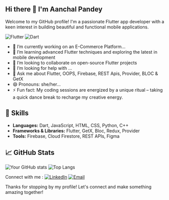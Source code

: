 ## Hi there 👋 I'm Aanchal Pandey

<!--
**AanchalPandey783/AanchalPandey783** is a ✨ _special_ ✨ repository because its `README.md` (this file) appears on your GitHub profile.

Here are some ideas to get you started:
-->

Welcome to my GitHub profile! I'm a passionate Flutter app developer with a keen interest in building beautiful and functional mobile applications.

![Flutter](https://img.shields.io/badge/Flutter-02569B?style=for-the-badge&logo=flutter&logoColor=white)
![Dart](https://img.shields.io/badge/Dart-0175C2?style=for-the-badge&logo=dart&logoColor=white)

- 🔭 I’m currently working on an E-Commerce Platform...
- 🌱 I’m learning advanced Flutter techniques and exploring the latest in mobile development
- 👯  I’m looking to collaborate on open-source Flutter projects
- 🤔 I’m looking for help with ...
- 💬 Ask me about Flutter, OOPS, Firebase, REST Apis, Provider, BLOC & GetX
- 😄 Pronouns: she/her...
- ⚡ Fun fact: My coding sessions are energized by a unique ritual – taking a quick dance break to recharge my creative energy.
  
## 🚀 Skills

- **Languages:** Dart, JavaScript, HTML, CSS, Python, C++
- **Frameworks & Libraries:** Flutter, GetX, Bloc, Redux, Provider
- **Tools:** Firebase, Cloud Firestore, REST APIs, Figma

## 📈 GitHub Stats

![Your GitHub stats](https://github-readme-stats.vercel.app/api?username=aanchalpandey783&show_icons=true&theme=radical)
![Top Langs](https://github-readme-stats.vercel.app/api/top-langs/?username=aanchalpandey783&layout=compact&theme=radical)

Connect with me : 
[![LinkedIn](https://img.shields.io/badge/LinkedIn-blue?style=for-the-badge&logo=linkedin)](https://https://www.linkedin.com/in/aanchal-pandey-295625245/)
[![Email](https://img.shields.io/badge/Email-D14836?style=for-the-badge&logo=gmail&logoColor=white)](mailto:youremail@example.com)


Thanks for stopping by my profile! Let's connect and make something amazing together!
